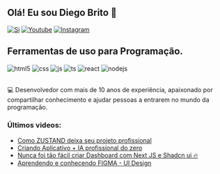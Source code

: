 ## Olá! Eu sou Diego Brito 👋

[![Si](https://img.shields.io/website?label=TecnolArtes&style=for-the-badge&url=https://sujeitoprogramador.com/)](https://tecnol-artes.comunidades.net/)
[![Youtube](https://img.shields.io/badge/YouTube-FF0000?style=for-the-badge&logo=youtube&logoColor=white)](https://www.youtube.com/channel/UCoe5BQCl1gWbdwP6GN3NukA?sub_confirmation=1)
[![Instagram](https://img.shields.io/badge/Instagram-E4405F?style=TecnolArtes&logo=instagram&logoColor=white)](https://www.instagram.com/diegobritold/)


## Ferramentas de uso para Programação.

<div style="display: inline_block">
  <img align="center" alt="html5" src="https://img.shields.io/badge/HTML5-E34F26?style=for-the-badge&logo=html5&logoColor=white" />
  <img align="center" alt="css" src="https://img.shields.io/badge/CSS3-1572B6?style=for-the-badge&logo=css3&logoColor=white" />
  <img align="center" alt="js" src="https://img.shields.io/badge/JavaScript-F7DF1E?style=for-the-badge&logo=javascript&logoColor=black" />
  <img align="center" alt="ts" src="https://img.shields.io/badge/TypeScript-007ACC?style=for-the-badge&logo=typescript&logoColor=white" />
  <img align="center" alt="react" src="https://img.shields.io/badge/React-20232A?style=for-the-badge&logo=react&logoColor=61DAFB" />
  <img align="center" alt="nodejs" src="https://img.shields.io/badge/Node.js-43853D?style=for-the-badge&logo=node.js&logoColor=white" />
</div><br/>

💻 Desenvolvedor com mais de 10 anos de experiência, apaixonado por compartilhar conhecimento e ajudar pessoas a entrarem no mundo da programação.

### Últimos videos:
- [Como ZUSTAND deixa seu projeto profissional](https://youtu.be/nutJS8u4RtQ)<br/>
- [Criando Aplicativo + IA profissional do zero](https://youtu.be/A2yPW3ZSv_A)<br/>
- [Nunca foi tão fácil criar Dashboard com Next JS e Shadcn ui 🔥](https://youtu.be/PqRe0Q9b5QI)<br/>
- [Aprendendo e conhecendo FIGMA - UI Design](https://youtu.be/KRCfX25yFf4)<br/>
